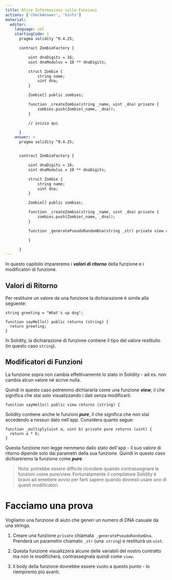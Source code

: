 ```yaml
---
title: Altre Informazioni sulle Funzioni
actions: ['checkAnswer', 'hints']
material:
  editor:
    language: sol
    startingCode: |
      pragma solidity ^0.4.25;

      contract ZombieFactory {

          uint dnaDigits = 16;
          uint dnaModulus = 10 ** dnaDigits;

          struct Zombie {
              string name;
              uint dna;
          }

          Zombie[] public zombies;

          function _createZombie(string _name, uint _dna) private {
              zombies.push(Zombie(_name, _dna));
          }

          // inizia qui

      }
    answer: >
      pragma solidity ^0.4.25;


      contract ZombieFactory {

          uint dnaDigits = 16;
          uint dnaModulus = 10 ** dnaDigits;

          struct Zombie {
              string name;
              uint dna;
          }

          Zombie[] public zombies;

          function _createZombie(string _name, uint _dna) private {
              zombies.push(Zombie(_name, _dna));
          } 

          function _generatePseudoRandomDna(string _str) private view returns (uint) {

          }

      }
---
```


In questo capitolo impareremo i **_valori di ritorno_** della funzione e i modificatori di funzione.

## Valori di Ritorno

Per restituire un valore da una funzione la dichiarazione è simile alla seguente:

```
string greeting = "What's up dog";

function sayHello() public returns (string) {
  return greeting;
}
```

In Solidity, la dichiarazione di funzione contiene il tipo del valore restituito (in questo caso `string`).

## Modificatori di Funzioni

La funzione sopra non cambia effettivamente lo stato in Solidity - ad es. non cambia alcun valore né scrive nulla.

Quindi in questo caso potremmo dichiararla come una funzione **_view_**, il che significa che stai solo visualizzando i dati senza modificarli:

```
function sayHello() public view returns (string) {
```

Solidity contiene anche le funzioni **_pure_**, il che significa che non stai accedendo a nessun dato nell'app. Considera quanto segue:

```
function _multiply(uint a, uint b) private pure returns (uint) {
  return a * b;
}
```

Questa funzione non legge nemmeno dallo stato dell'app - il suo valore di ritorno dipende solo dai parametri della sua funzione. Quindi in questo caso dichiareremo la funzione come **_pure_**.

> Nota: potrebbe essere difficile ricordare quando contrassegnare le funzioni come pure/view. Fortunatamente il compilatore Solidity è bravo ad emettere avvisi per farti sapere quando dovresti usare uno di questi modificatori.

# Facciamo una prova

Vogliamo una funzione di aiuto che generi un numero di DNA casuale da una stringa.

1. Creare una funzione `private` chiamata` _generatePseudoRandomDna`. Prenderà un parametro chiamato `_str` (una` string`) e restituirà un `uint`.

2. Questa funzione visualizzerà alcune delle variabili del nostro contratto ma non le modificherà, contrassegnala quindi come `view`.

3. Il body della funzione dovrebbe essere vuoto a questo punto - lo riempiremo più avanti.
